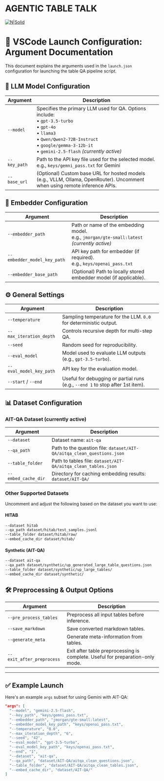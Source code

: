 # AGENTIC TABLE TALK

[![N|Solid](https://upload.wikimedia.org/wikipedia/en/e/e4/National_University_of_Computer_and_Emerging_Sciences_logo.png)](https://nodesource.com/products/nsolid)


# 📄 VSCode Launch Configuration: Argument Documentation

This document explains the arguments used in the `launch.json` configuration for launching the table QA pipeline script.

## 🧠 LLM Model Configuration

| Argument | Description |
|---------|-------------|
| `--model` | Specifies the primary LLM used for QA. Options include:<br>• `gpt-3.5-turbo`<br>• `gpt-4o`<br>• `llama3`<br>• `Qwen/Qwen2-72B-Instruct`<br>• `google/gemma-3-12b-it`<br>• `gemini-2.5-flash` *(currently active)* |
| `--key_path` | Path to the API key file used for the selected model.<br>e.g., `keys/gemni_pass.txt` for Gemini |
| `--base_url` | (Optional) Custom base URL for hosted models (e.g., VLLM, Ollama, OpenRouter). Uncomment when using remote inference APIs. |

## 🧲 Embedder Configuration

| Argument | Description |
|---------|-------------|
| `--embedder_path` | Path or name of the embedding model. <br>e.g., `jmorgan/gte-small:latest` *(currently active)* |
| `--embedder_model_key_path` | API key path for embedder (if required).<br>e.g., `keys/openai_pass.txt` |
| `--embedder_base_path` | (Optional) Path to locally stored embedder model (if applicable). |

## ⚙️ General Settings

| Argument | Description |
|----------|-------------|
| `--temperature` | Sampling temperature for the LLM. `0.0` for deterministic output. |
| `--max_iteration_depth` | Controls recursive depth for multi-step QA. |
| `--seed` | Random seed for reproducibility. |
| `--eval_model` | Model used to evaluate LLM outputs (e.g., `gpt-3.5-turbo`). |
| `--eval_model_key_path` | API key for the evaluation model. |
| `--start` / `--end` | Useful for debugging or partial runs (e.g., `--end 1` to stop after 1st item). |

## 📊 Dataset Configuration

### AIT-QA Dataset (currently active)

| Argument | Description |
|----------|-------------|
| `--dataset` | Dataset name: `ait-qa` |
| `--qa_path` | Path to the question file: `dataset/AIT-QA/aitqa_clean_questions.json` |
| `--table_folder` | Path to tables file: `dataset/AIT-QA/aitqa_clean_tables.json` |
| `--embed_cache_dir` | Directory for caching embedding results: `dataset/AIT-QA/` |

### Other Supported Datasets

Uncomment and adjust the following based on the dataset you want to use:

#### HITAB
```bash
--dataset hitab
--qa_path dataset/hitab/test_samples.jsonl
--table_folder dataset/hitab/raw/
--embed_cache_dir dataset/hitab/
```

#### Synthetic (AIT-QA)
```bash
--dataset ait-qa
--qa_path dataset/synthetic/up_generated_large_table_questions.json
--table_folder dataset/synthetic/up_large_tables/
--embed_cache_dir dataset/synthetic/
```

## 🛠️ Preprocessing & Output Options

| Argument | Description |
|----------|-------------|
| `--pre_process_tables` | Preprocess all input tables before inference. |
| `--save_markdown` | Save converted markdown tables. |
| `--generate_meta` | Generate meta-information from tables. |
| `--exit_after_preprocess` | Exit after table preprocessing is complete. Useful for preparation-only mode. |

---

## ✅ Example Launch

Here's an example `args` subset for using Gemini with AIT-QA:
```json
"args": [
  "--model", "gemini-2.5-flash",
  "--key_path", "keys/gemni_pass.txt",
  "--embedder_path", "jmorgan/gte-small:latest",
  "--embedder_model_key_path", "keys/openai_pass.txt",
  "--temperature", "0.0",
  "--max_iteration_depth", "6",
  "--seed", "42",
  "--eval_model", "gpt-3.5-turbo",
  "--eval_model_key_path", "keys/openai_pass.txt",
  "--end", "1",
  "--dataset", "ait-qa",
  "--qa_path", "dataset/AIT-QA/aitqa_clean_questions.json",
  "--table_folder", "dataset/AIT-QA/aitqa_clean_tables.json",
  "--embed_cache_dir", "dataset/AIT-QA/"
]
```


